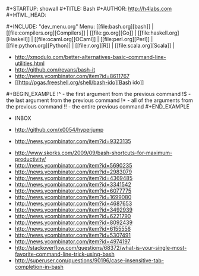 #+STARTUP: showall
#+TITLE: Bash
#+AUTHOR: http://h4labs.com
#+HTML_HEAD: <link rel="stylesheet" type="text/css" href="/resources/css/myorg.css" />

#+INCLUDE: "dev_menu.org"
Menu: [[file:bash.org][bash]] | [[file:compilers.org][Compilers]] | [[file:go.org][Go]] | [[file:haskell.org][Haskell]] | [[file:ocaml.org][OCaml]] | [[file:perl.org][Perl]] | [[file:python.org][Python]] | [[file:r.org][R]] | [[file:scala.org][Scala]] | 

+ http://xmodulo.com/better-alternatives-basic-command-line-utilities.html
+ http://github.com/revans/bash-it
+ http://news.ycombinator.com/item?id=8611767
+ [[http://pgas.freeshell.org/shell/bash-ido][Bash ido]]


#+BEGIN_EXAMPLE
  !^ - the first argument from the previous command
  !$ - the last argument from the previous command
  !* - all of the arguments from the previous command
  !! - the entire previous command
#+END_EXAMPLE

* INBOX
+ http://github.com/x0054/hyperjump
 - http://news.ycombinator.com/item?id=9323135
+ http://www.skorks.com/2009/09/bash-shortcuts-for-maximum-productivity/
+ http://news.ycombinator.com/item?id=5690235
+ http://news.ycombinator.com/item?id=2983079
+ http://news.ycombinator.com/item?id=4369485
+ http://news.ycombinator.com/item?id=3341542
+ http://news.ycombinator.com/item?id=6077775
+ http://news.ycombinator.com/item?id=1699080
+ http://news.ycombinator.com/item?id=4687653
+ http://news.ycombinator.com/item?id=3492939
+ http://news.ycombinator.com/item?id=6221790
+ http://news.ycombinator.com/item?id=8092439
+ http://news.ycombinator.com/item?id=6155556
+ http://news.ycombinator.com/item?id=5307491
+ http://news.ycombinator.com/item?id=4974197
+ http://stackoverflow.com/questions/68372/what-is-your-single-most-favorite-command-line-trick-using-bash
+ http://superuser.com/questions/90196/case-insensitive-tab-completion-in-bash
